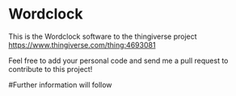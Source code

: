 # Wordclock

This is the Wordclock software to the thingiverse project https://www.thingiverse.com/thing:4693081 

Feel free to add your personal code and send me a pull request to contribute to this project!

#Further information will follow
